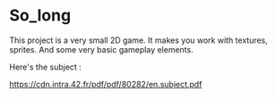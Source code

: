 # So_long

This project is a very small 2D game. It makes you work with
textures, sprites. And some very basic gameplay elements.

Here's the subject : 


https://cdn.intra.42.fr/pdf/pdf/80282/en.subject.pdf
